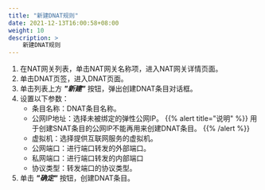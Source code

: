 ```yaml
---
title: "新建DNAT规则"
date: 2021-12-13T16:00:58+08:00
weight: 10
description: >
    新建DNAT规则
---
```


1. 在NAT网关列表，单击NAT网关名称项，进入NAT网关详情页面。
2. 单击DNAT页签，进入DNAT页面。
3. 单击列表上方 **_"新建"_** 按钮，弹出创建DNAT条目对话框。
4. 设置以下参数：
    - 条目名称：DNAT条目名称。
    - 公网IP地址：选择未被绑定的弹性公网IP。
{{% alert title="说明" %}}
用于创建SNAT条目的公网IP不能再用来创建DNAT条目。
{{% /alert %}}
    - 虚拟机：选择提供互联网服务的虚拟机。
    - 公网端口：进行端口转发的外部端口。
    - 私网端口：进行端口转发的内部端口
    - 协议类型：转发端口的协议类型。
5. 单击 **_"确定"_** 按钮，创建DNAT条目。